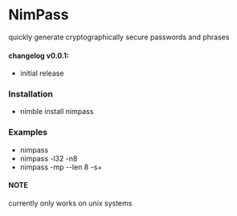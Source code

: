# NimPass

quickly generate cryptographically secure passwords and phrases

#### changelog v0.0.1:
  + initial release

### Installation
  + nimble install nimpass

### Examples
  + nimpass
  + nimpass -l32 -n8
  + nimpass -mp --len 8 -s+

#### NOTE
currently only works on unix systems
